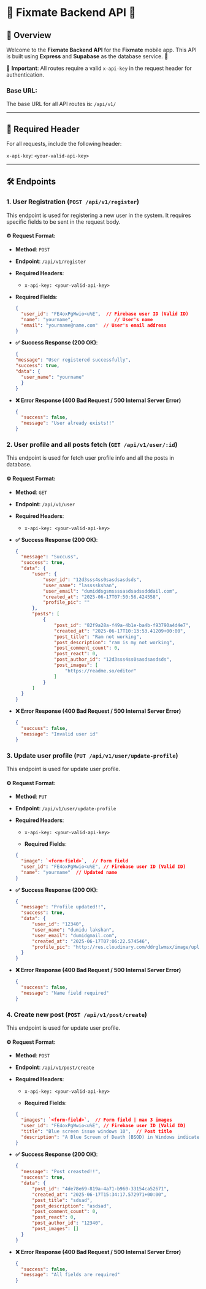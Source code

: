 
# 🌟 Fixmate Backend API 🌟
## 📜 Overview

Welcome to the **Fixmate Backend API** for the **Fixmate** mobile app. This API is built using **Express** and **Supabase** as the database service. 🚀

🔑 **Important**: All routes require a valid `x-api-key` in the request header for authentication.  

### Base URL:
The base URL for all API routes is: `/api/v1/`

---
## 🔑 Required Header
For all requests, include the following header:

`x-api-key`: `<your-valid-api-key>`

---

## 🛠️ Endpoints

### 1. **User Registration** (`POST /api/v1/register`)

This endpoint is used for registering a new user in the system. It requires specific fields to be sent in the request body.

#### ⚙️ Request Format:
- **Method**: `POST`
- **Endpoint**: `/api/v1/register`
- **Required Headers**:
  - `x-api-key: <your-valid-api-key>`
- **Required Fields**:
  ```json
  {
    "user_id": "FE4oxPgWwio<u%E",  // Firebase user ID (Valid ID)
    "name": "yourname",               // User's name
    "email": "yourname@name.com"  // User's email address
  }
  ```

- **✅ Success Response (200 OK)**:
  ```json
  {
  "message": "User registered successfully",
  "success": true,
  "data": {
    "user_name": "yourname"
    }
  }

  ```

- **❌ Error Response (400 Bad Request / 500 Internal Server Error)**
  ```json
  {
    "success": false,
    "message": "User already exists!!"
  }

  ```

### 2. **User profile and all posts fetch** (`GET /api/v1/user/:id`)

This endpoint is used for fetch user profile info and all the posts in database.
#### ⚙️ Request Format:
- **Method**: `GET`
- **Endpoint**: `/api/v1/user`
- **Required Headers**:
  - `x-api-key: <your-valid-api-key>`

- **✅ Success Response (200 OK)**:
  ```json
  {
    "message": "Succuss",
    "success": true,
    "data": {
        "user": {
            "user_id": "12d3sss4ss0sasdsasdsds",
            "user_name": "lasssskshan",
            "user_email": "dumiddsgsmssssasdsadssdddail.com",
            "created_at": "2025-06-17T07:50:56.424558",
            "profile_pic": ""
        },
        "posts": [
            {
                "post_id": "82f9a28a-f49a-4b1e-ba4b-f93790a4d4e7",
                "created_at": "2025-06-17T10:13:53.41209+00:00",
                "post_title": "Ram not working",
                "post_description": "ram is my not working",
                "post_comment_count": 0,
                "post_react": 0,
                "post_author_id": "12d3sss4ss0sasdsasdsds",
                "post_images": [
                    "https://readme.so/editor"
                ]
            }
        ]
    }
  }

  ```

- **❌ Error Response (400 Bad Request / 500 Internal Server Error)**
  ```json
  {
    "succuss": false,
    "message": "Invalid user id"
  }

  ```

### 3. **Update user profile** (`PUT /api/v1/user/update-profile`)

This endpoint is used for update user profile.
#### ⚙️ Request Format:
- **Method**: `PUT`
- **Endpoint**: `/api/v1/user/update-profile`
- **Required Headers**:
  - `x-api-key: <your-valid-api-key>`
  
  - **Required Fields**:
  ```json
  {
    "image": `<form-field>`,  // Form field
    "user_id": "FE4oxPgWwio<u%E", // Firebase user ID (Valid ID)
    "name": "yourname"  // Updated name
  }
  ```

- **✅ Success Response (200 OK)**:
  ```json
  {
    "message": "Profile updated!!",
    "success": true,
    "data": {
        "user_id": "12340",
        "user_name": "dumidu lakshan",
        "user_email": "dumidgmail.com",
        "created_at": "2025-06-17T07:06:22.574546",
        "profile_pic": "http://res.cloudinary.com/ddrglwmsx/image/upload/v1750163720/profilepic/profilepic/12340/1750163718067.jpg"
    }
  }

  ```

- **❌ Error Response (400 Bad Request / 500 Internal Server Error)**
  ```json
  {
    "success": false,
    "message": "Name field required"
  }

  ```

### 4. **Create new post** (`POST /api/v1/post/create`)

This endpoint is used for update user profile.
#### ⚙️ Request Format:
- **Method**: `POST`
- **Endpoint**: `/api/v1/post/create`
- **Required Headers**:
  - `x-api-key: <your-valid-api-key>`
  
  - **Required Fields**:
  ```json
  {
    "images": `<form-field>`,  // Form field | max 3 images
    "user_id": "FE4oxPgWwio<u%E", // Firebase user ID (Valid ID)
    "title": "Blue screen issue windows 10",  // Post title
    "description": "A Blue Screen of Death (BSOD) in Windows indicates a critical error that the system cannot recover from, causing the computer to restart abruptly to prevent data loss or hardware damage",  // Post Description
  }
  ```

- **✅ Success Response (200 OK)**:
  ```json
  {
    "message": "Post creasted!!",
    "success": true,
    "data": {
        "post_id": "4de78e69-819a-4a71-b960-33154ca52671",
        "created_at": "2025-06-17T15:34:17.572971+00:00",
        "post_title": "sdsad",
        "post_description": "asdsad",
        "post_comment_count": 0,
        "post_react": 0,
        "post_author_id": "12340",
        "post_images": []
    }
  }

  ```

- **❌ Error Response (400 Bad Request / 500 Internal Server Error)**
  ```json
  {
    "success": false,
    "message": "All fields are required"
  }

  ```









